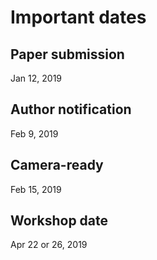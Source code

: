 # Important dates

## Paper submission
Jan 12, 2019

## Author notification
Feb 9, 2019

## Camera-ready
Feb 15, 2019

## Workshop date
Apr 22 or 26, 2019


